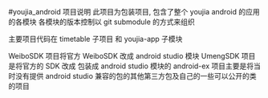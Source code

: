 #youjia_android 项目说明
此项目为包装项目, 包含了整个 youjia android 的应用的各模块
各模块的版本控制以 git submodule 的方式来组织 

主要项目代码在 timetable 子项目 和 youjia-app 子模块

WeiboSDK 项目将官方 WeiboSDK 改成 android studio 模块
UmengSDK 项目是将官方的 SDK 改成 包装成 android studio 模块的
android-ex 项目主要是将当时没有提供 android studio 兼容的包的其他第三方包及自己的一些可以公开的类的项目
